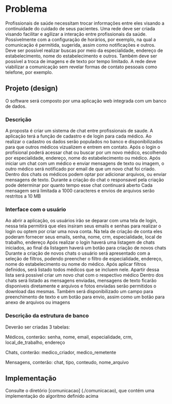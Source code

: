 # Problema

Profissionais de saúde necessitam trocar informações entre eles visando a continuidade do cuidado de seus pacientes.
Uma rede deve ser criada visando facilitar e agilizar a interação entre profissionais da saúde. 
Possivelmente com a configuração de horários, por exemplo, na qual a comunicação é permitida, sugerida, assim como notificações e outros.
Deve ser possível realizar buscas por meio da especialidade, endereço de estabelecimento, nome do estabelecimento e outros. 
Também deve ser possível a troca de imagens e de texto por tempo limitado.
A rede deve viabilizar a comunicação sem revelar formas de contato pessoais como telefone, por exemplo.

## Projeto (design)

O software será composto por uma aplicação web integrada com um banco de dados.

### Descrição

A proposta é criar um sistema de chat entre profissionais de saude.
A aplicação terá a função de cadastro e de login para cada médico. Ao realizar o cadastro os dados serão populados no banco e disponibilizados para que outros médicos vizualizem e  entrem em contato.
Após o login o profisional poderá acessar chat ou buscar por um novo médico, escolhendo por especialidade, endereço, nome do estabelecimento ou médico.
Após iniciar um chat com um médico e enviar mensagens de texto ou imagem, o outro médico será notificado por email de que um novo chat foi criado.
Dentro dos chats os médicos podem optar por adicionar arquivos, ou enviar mensagens de texto.
Durante a criação do chat o responsavel pela criação pode determinar por quanto tempo esse chat continuará aberto
Cada mensagem será limitada a 1000 caracteres e envios de arquivos serão restritos a 10 MB

### Interface com o usuário

Ao abrir a aplicação, os usuários irão se deparar com uma tela de login, nessa tela permitirá que eles insiram seus emails e senhas para realizar o login ou optem por criar uma nova conta.
Na tela de criação de conta eles poderam fornecer seus emails, senha, nome, crm, especialidade, local de trabalho, endereço
Após realizar o login haverá uma listagem de chats iniciados, ao final da listagem haverá um botão para criação de novos chats
Durante a criação de novos chats o usuário será apresentado com a seleção de filtros, podendo preencher o filtro de especialidade, endereço, nome do estabelecimento ou nome do médico. 
Após aplicar filtros definidos, será listado todos médicos que se incluem nele. Apartir dessa lista será possivel criar um novo chat com o respectivo médico
Dentro dos chats será listado as mensagens enviadas, mensagens de texto ficarão disponiveis diretamente e arquivos e fotos enviadas serão permitidos o download das mesmas. Também será disponibilizado um campo para preenchimento de texto e um botão para envio, assim como um botão para anexo de arquivos ou imagens

### Descrição da estrutura de banco

Deverão ser criadas 3 tabelas:

Médicos, conterão: senha, nome, email, especialidade, crm, local_de_trabalho, endereço

Chats, conterão: medico_criador, medico_remetente

Mensagens, conterão: chat, tipo, conteudo, nome_arquivo

## Implementação

Consulte o diretório [comunicacao] (./comunicacao), que contém uma implementação
do algoritmo definido acima
